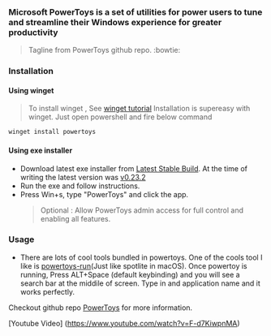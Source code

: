 ### Microsoft PowerToys is a set of utilities for power users to tune and streamline their Windows experience for greater productivity

> Tagline from PowerToys github repo. :bowtie:

### Installation

#### Using winget

> To install winget , See [winget tutorial](/winget.md)
> Installation is supereasy with winget. Just open powershell and fire below command

```bash
winget install powertoys
```

#### Using exe installer

- Download latest exe installer from [Latest Stable Build](https://github.com/microsoft/PowerToys/releases/latest). At the time of writing the latest version was [v0.23.2](https://github.com/microsoft/PowerToys/releases/tag/v0.23.2)
- Run the exe and follow instructions.
- Press Win+s, type "PowerToys" and click the app.
  > Optional : Allow PowerToys admin access for full control and enabling all features.

### Usage

- There are lots of cool tools bundled in powertoys. One of the cools tool I like is [powertoys-run](https://github.com/microsoft/PowerToys#powertoys-run)(Just like spotlite in macOS). Once powertoy is running, Press ALT+Space (default keybinding) and you will see a search bar at the middile of screen. Type in and application name and it works perfectly.

Checkout github repo [PowerToys](https://github.com/microsoft/PowerToys) for more information.

[Youtube Video] (https://www.youtube.com/watch?v=F-d7KiwpnMA)
